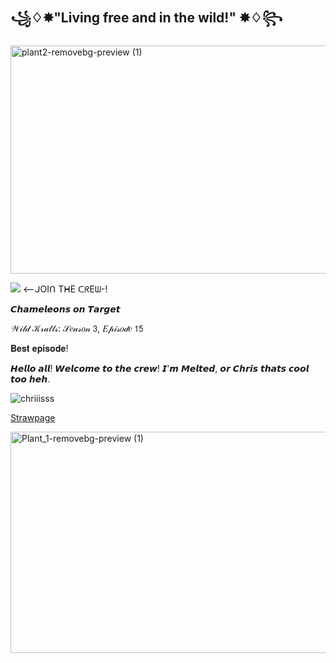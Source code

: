 ## ꧁♢✸"Living free and in the wild!" ✸♢꧂

<img width="10000" height="365" alt="plant2-removebg-preview (1)" src="https://github.com/user-attachments/assets/76f74586-e064-4465-95cb-f799d12d2c82" />


![](https://komarev.com/ghpvc/?username=NyanB3&color=41533f&label=Crew‎'Members!) <--ᒍOIᑎ TᕼE ᑕᖇEᗯ-!

𝘾𝙝𝙖𝙢𝙚𝙡𝙚𝙤𝙣𝙨 𝙤𝙣 𝙏𝙖𝙧𝙜𝙚𝙩

𝒲𝒾𝓁𝒹 𝒦𝓇𝒶𝓉𝓉𝓈: 𝒮𝑒𝒶𝓈𝑜𝓃 𝟥, 𝐸𝓅𝒾𝓈𝑜𝒹𝑒 𝟣𝟧

𝐁𝐞𝐬𝐭 𝐞𝐩𝐢𝐬𝐨𝐝𝐞!

𝙃𝙚𝙡𝙡𝙤 𝙖𝙡𝙡! 𝙒𝙚𝙡𝙘𝙤𝙢𝙚 𝙩𝙤 𝙩𝙝𝙚 𝙘𝙧𝙚𝙬! 
𝙄'𝙢 𝙈𝙚𝙡𝙩𝙚𝙙, 𝙤𝙧 𝘾𝙝𝙧𝙞𝙨 𝙩𝙝𝙖𝙩𝙨 𝙘𝙤𝙤𝙡 𝙩𝙤𝙤 𝙝𝙚𝙝.

![chriiisss](https://github.com/user-attachments/assets/3cd6dc61-85c3-42fd-86f2-73719b109993)

[Strawpage](https://is-this-real-.straw.page)






<img width="10000" height="354" alt="Plant_1-removebg-preview (1)" src="https://github.com/user-attachments/assets/d933322f-0519-4595-aa98-f512f071eb8d" />
